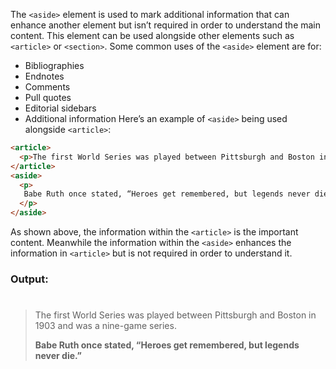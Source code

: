 The ```<aside>``` element is used to mark additional information that can enhance another element but isn’t required in order to understand the main content. This element can be used alongside other elements such as ```<article>``` or ```<section>```. Some common uses of the ```<aside>``` element are for:

* Bibliographies
* Endnotes
* Comments
* Pull quotes
* Editorial sidebars
* Additional information
Here’s an example of ```<aside>``` being used alongside ```<article>```:
```html
<article>
  <p>The first World Series was played between Pittsburgh and Boston in 1903 and was a nine-game series.</p>
</article>
<aside>
  <p>
   Babe Ruth once stated, “Heroes get remembered, but legends never die.” 
  </p>
</aside>
```

As shown above, the information within the ```<article>``` is the important content. Meanwhile the information within the ```<aside>``` enhances the information in ```<article>``` but is not required in order to understand it.


### Output:

#


> The first World Series was played between Pittsburgh and Boston in 1903 and was a nine-game series.
>
> **Babe Ruth once stated, “Heroes get remembered, but legends never die.”** 
#
